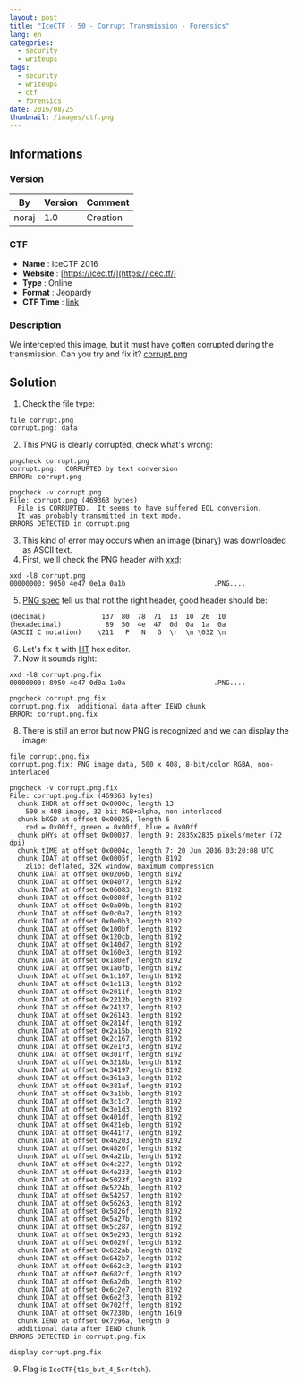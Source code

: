 ```yaml
---
layout: post
title: "IceCTF - 50 - Corrupt Transmission - Forensics"
lang: en
categories:
  - security
  - writeups
tags:
  - security
  - writeups
  - ctf
  - forensics
date: 2016/08/25
thumbnail: /images/ctf.png
---
```

## Informations

### Version

| By    | Version | Comment
| ---   | ---     | ---
| noraj | 1.0     | Creation

### CTF

- **Name** : IceCTF 2016
- **Website** : [https://icec.tf/](https://icec.tf/)
- **Type** : Online
- **Format** : Jeopardy
- **CTF Time** : [link](https://ctftime.org/event/319)

### Description

We intercepted this image, but it must have gotten corrupted during the transmission. Can you try and fix it? [corrupt.png](https://play.icec.tf/problem-static/corrupt_92cee405924ad39fb513e3ef910699b79bb6d45cc5046c051eb9aab3546e22c3.png)

## Solution

1. Check the file type:
```
file corrupt.png
corrupt.png: data
```
2. This PNG is clearly corrupted, check what's wrong:
```
pngcheck corrupt.png
corrupt.png:  CORRUPTED by text conversion
ERROR: corrupt.png

pngcheck -v corrupt.png
File: corrupt.png (469363 bytes)
  File is CORRUPTED.  It seems to have suffered EOL conversion.
  It was probably transmitted in text mode.
ERRORS DETECTED in corrupt.png
```
3. This kind of error may occurs when an image (binary) was downloaded as ASCII text.
4. First, we'll check the PNG header with [xxd][xxd]:
```
xxd -l8 corrupt.png
00000000: 9050 4e47 0e1a 0a1b                      .PNG....
```
5. [PNG spec][pngsig] tell us that not the right header, good header should be:
```
(decimal)              137  80  78  71  13  10  26  10
(hexadecimal)           89  50  4e  47  0d  0a  1a  0a
(ASCII C notation)    \211   P   N   G  \r  \n \032 \n
```
6. Let's fix it with [HT][hte] hex editor.
7. Now it sounds right:
```
xxd -l8 corrupt.png.fix
00000000: 8950 4e47 0d0a 1a0a                      .PNG....

pngcheck corrupt.png.fix
corrupt.png.fix  additional data after IEND chunk
ERROR: corrupt.png.fix
```
8. There is still an error but now PNG is recognized and we can display the image:
```
file corrupt.png.fix
corrupt.png.fix: PNG image data, 500 x 408, 8-bit/color RGBA, non-interlaced

pngcheck -v corrupt.png.fix
File: corrupt.png.fix (469363 bytes)
  chunk IHDR at offset 0x0000c, length 13
    500 x 408 image, 32-bit RGB+alpha, non-interlaced
  chunk bKGD at offset 0x00025, length 6
    red = 0x00ff, green = 0x00ff, blue = 0x00ff
  chunk pHYs at offset 0x00037, length 9: 2835x2835 pixels/meter (72 dpi)
  chunk tIME at offset 0x0004c, length 7: 20 Jun 2016 03:20:08 UTC
  chunk IDAT at offset 0x0005f, length 8192
    zlib: deflated, 32K window, maximum compression
  chunk IDAT at offset 0x0206b, length 8192
  chunk IDAT at offset 0x04077, length 8192
  chunk IDAT at offset 0x06083, length 8192
  chunk IDAT at offset 0x0808f, length 8192
  chunk IDAT at offset 0x0a09b, length 8192
  chunk IDAT at offset 0x0c0a7, length 8192
  chunk IDAT at offset 0x0e0b3, length 8192
  chunk IDAT at offset 0x100bf, length 8192
  chunk IDAT at offset 0x120cb, length 8192
  chunk IDAT at offset 0x140d7, length 8192
  chunk IDAT at offset 0x160e3, length 8192
  chunk IDAT at offset 0x180ef, length 8192
  chunk IDAT at offset 0x1a0fb, length 8192
  chunk IDAT at offset 0x1c107, length 8192
  chunk IDAT at offset 0x1e113, length 8192
  chunk IDAT at offset 0x2011f, length 8192
  chunk IDAT at offset 0x2212b, length 8192
  chunk IDAT at offset 0x24137, length 8192
  chunk IDAT at offset 0x26143, length 8192
  chunk IDAT at offset 0x2814f, length 8192
  chunk IDAT at offset 0x2a15b, length 8192
  chunk IDAT at offset 0x2c167, length 8192
  chunk IDAT at offset 0x2e173, length 8192
  chunk IDAT at offset 0x3017f, length 8192
  chunk IDAT at offset 0x3218b, length 8192
  chunk IDAT at offset 0x34197, length 8192
  chunk IDAT at offset 0x361a3, length 8192
  chunk IDAT at offset 0x381af, length 8192
  chunk IDAT at offset 0x3a1bb, length 8192
  chunk IDAT at offset 0x3c1c7, length 8192
  chunk IDAT at offset 0x3e1d3, length 8192
  chunk IDAT at offset 0x401df, length 8192
  chunk IDAT at offset 0x421eb, length 8192
  chunk IDAT at offset 0x441f7, length 8192
  chunk IDAT at offset 0x46203, length 8192
  chunk IDAT at offset 0x4820f, length 8192
  chunk IDAT at offset 0x4a21b, length 8192
  chunk IDAT at offset 0x4c227, length 8192
  chunk IDAT at offset 0x4e233, length 8192
  chunk IDAT at offset 0x5023f, length 8192
  chunk IDAT at offset 0x5224b, length 8192
  chunk IDAT at offset 0x54257, length 8192
  chunk IDAT at offset 0x56263, length 8192
  chunk IDAT at offset 0x5826f, length 8192
  chunk IDAT at offset 0x5a27b, length 8192
  chunk IDAT at offset 0x5c287, length 8192
  chunk IDAT at offset 0x5e293, length 8192
  chunk IDAT at offset 0x6029f, length 8192
  chunk IDAT at offset 0x622ab, length 8192
  chunk IDAT at offset 0x642b7, length 8192
  chunk IDAT at offset 0x662c3, length 8192
  chunk IDAT at offset 0x682cf, length 8192
  chunk IDAT at offset 0x6a2db, length 8192
  chunk IDAT at offset 0x6c2e7, length 8192
  chunk IDAT at offset 0x6e2f3, length 8192
  chunk IDAT at offset 0x702ff, length 8192
  chunk IDAT at offset 0x7230b, length 1619
  chunk IEND at offset 0x7296a, length 0
  additional data after IEND chunk
ERRORS DETECTED in corrupt.png.fix

display corrupt.png.fix
```
9. Flag is `IceCTF{t1s_but_4_5cr4tch}`.

[xxd]:http://linuxcommand.org/man_pages/xxd1.html
[hte]:http://hte.sourceforge.net/readme.html
[pngsig]:http://www.libpng.org/pub/png/spec/1.2/PNG-Rationale.html#R.PNG-file-signature
